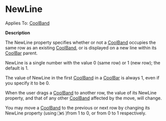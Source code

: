




<h1 class="heading"><span class="name">NewLine</span></h1>

Applies To: [CoolBand](../a-z/coolband.md)


**Description**


The NewLine property specifies whether or not a [CoolBand](../a-z/coolband.md) occupies the same row as an existing [CoolBand](../a-z/coolband.md), or is displayed on a new line within its [CoolBar](../a-z/coolbar.md) parent.


NewLine is a single number with the value 0 (same row) or 1 (new row); the default is 1.


The value of NewLine in the first [CoolBand](../a-z/coolband.md) in a [CoolBar](../a-z/coolbar.md) is always 1, even if you specify it to be 0.


When the user drags a [CoolBand](../a-z/coolband.md) to another row, the value of its NewLine property, and that of any other [CoolBand](../a-z/coolband.md) affected by the move, will change.


You may move a [CoolBand](../a-z/coolband.md) to the previous or next row by changing its NewLine property (using `⎕WS` )from 1 to 0, or from 0 to 1 respectively.



